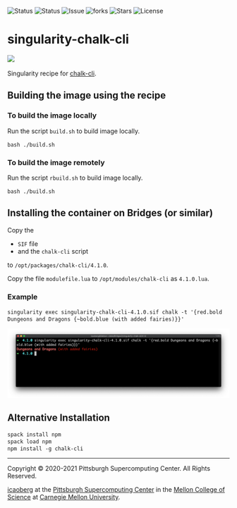 ![Status](https://github.com/icaoberg/singularity-chalk-cli/actions/workflows/main.yml/badge.svg)
![Status](https://github.com/icaoberg/singularity-chalk-cli/actions/workflows/pretty.yml/badge.svg)
![Issue](https://img.shields.io/github/issues/icaoberg/singularity-chalk-cli)
![forks](https://img.shields.io/github/forks/icaoberg/singularity-chalk-cli)
![Stars](https://img.shields.io/github/stars/icaoberg/singularity-chalk-cli)
![License](https://img.shields.io/github/license/icaoberg/singularity-chalk-cli)

# singularity-chalk-cli
<img src="https://github.com/chalk/chalk-cli/blob/main/screenshot.png?raw=true" width="631">

Singularity recipe for [chalk-cli](https://github.com/chalk/chalk-cli).

## Building the image using the recipe

### To build the image locally
Run the script `build.sh` to build image locally.

```
bash ./build.sh
```

### To build the image remotely
Run the script `rbuild.sh` to build image locally.

```
bash ./build.sh
```

## Installing the container on Bridges (or similar)
Copy the

* `SIF` file
* and the `chalk-cli` script

to `/opt/packages/chalk-cli/4.1.0`.

Copy the file `modulefile.lua` to `/opt/modules/chalk-cli` as `4.1.0.lua`.

### Example
```
singularity exec singularity-chalk-cli-4.1.0.sif chalk -t '{red.bold Dungeons and Dragons {~bold.blue (with added fairies)}}'
```

![Screenshot](images/screenshot.png)

## Alternative Installation
```
spack install npm
spack load npm
npm install -g chalk-cli
```

---
Copyright © 2020-2021 Pittsburgh Supercomputing Center. All Rights Reserved.

[icaoberg](http://www.andrew.cmu.edu/~icaoberg) at the [Pittsburgh Supercomputing Center](http://www.psc.edu) in the [Mellon College of Science](https://www.cmu.edu/mcs/) at [Carnegie Mellon University](http://www.cmu.edu).

